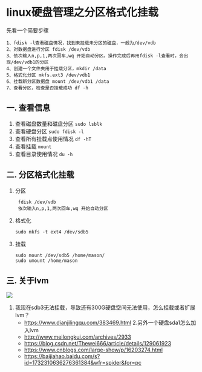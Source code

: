 # linux硬盘管理之分区格式化挂载
先看一个简要步骤
```
1、fdisk -l查看磁盘情况，找到未挂载未分区的磁盘，一般为/dev/vdb
2、对数据盘进行分区 fdisk /dev/vdb
3、依次输入n,p,1,两次回车,wq 开始自动分区。操作完成后再用fdisk -l查看时，会出现/dev/vdb1的分区
4、创建一个文件夹用于挂载分区，mkdir /data
5、格式化分区 mkfs.ext3 /dev/vdb1
6、挂载新分区数据盘 mount /dev/vdb1 /data
7、查看分区，检查是否挂载成功 df -h
```

## 一. 查看信息
1. 查看磁盘数量和磁盘分区
```sudo lsblk```
2. 查看硬盘分区
```sudo fdisk -l```
3. 查看所有挂载点使用情况
```df -hT```
4. 查看挂载
```mount```
5. 查看目录使用情况
```du -h```

## 二. 分区格式化挂载
1. 分区
   ``` 
    fdisk /dev/vdb
    依次输入n,p,1,两次回车,wq 开始自动分区
   ```
2. 格式化
   ```
   sudo mkfs -t ext4 /dev/sdb5
   ```
3. 挂载
   ```
   sudo mount /dev/sdb5 /home/mason/
   sudo umount /home/mason
   ```

## 三. 关于lvm 
![](.images/3e49b38a.png)
1. 我现在sdb3无法挂载，导致还有300G硬盘空间无法使用，怎么挂载或者扩展lvm？
    - https://www.dianjilingqu.com/383469.html
2.另外一个硬盘sda1怎么加入lvm
    - http://www.meilongkui.com/archives/2933
    - https://blog.csdn.net/Thewei666/article/details/129061923
    - https://www.cnblogs.com/large-show/p/16203274.html
    - https://baijiahao.baidu.com/s?id=1732310636276361384&wfr=spider&for=pc